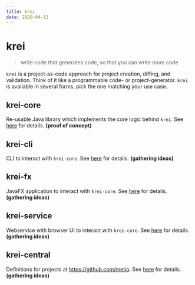 ```yaml
---
title: krei
date: 2020-04-13
---
```


# krei

> write code that generates code, so that you can write more code

`krei` is a project-as-code approach for project creation, diffing, and validation. Think of it like a programmable code- or project-generator. `krei` is available in several forms, pick the one matching your use case.

## krei-core

Re-usable Java library which implements the core logic behind `krei`. See [here](krei-core) for details. **(proof of concept)**

## krei-cli

CLI to interact with `krei-core`. See [here](krei-cli) for details. **(gathering ideas)**

## krei-fx

JavaFX application to interact with `krei-core`. See [here](krei-fx) for details. **(gathering ideas)**

## krei-service

Webservice with browser UI to interact with `krei-core`. See [here](krei-service) for details. **(gathering ideas)**

## krei-central

Definitions for projects at https://github.com/metio. See [here](krei-central) for details. **(gathering ideas)**
